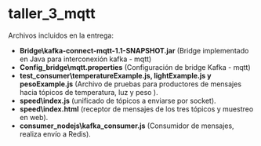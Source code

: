 # taller_3_mqtt

Archivos incluidos en la entrega:
- **Bridge\kafka-connect-mqtt-1.1-SNAPSHOT.jar** (Bridge implementado en Java para interconexión kafka - mqtt)
- **Config_bridge\mqtt.properties** (Configuración de bridge Kafka - mqtt)
- **test_consumer\temperatureExample.js, lightExample.js y pesoExample.js** (Archivo de pruebas para productores de mensajes hacia tópicos de temperatura, luz y peso ).
- **speed\index.js** (unificado de tópicos a enviarse por socket).
- **speed\index.html** (receptor de mensajes de los tres tópicos y muestreo en web).
- **consumer_nodejs\kafka_consumer.js** (Consumidor de mensajes, realiza envío a Redis).



